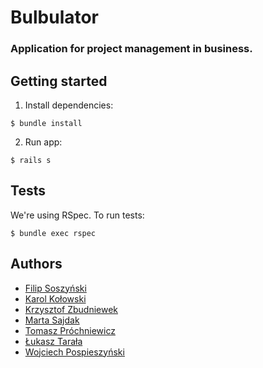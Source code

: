 # Bulbulator

### Application for project management in business.

## Getting started

1. Install dependencies:
```
$ bundle install
```

2. Run app:
```
$ rails s
```

## Tests

We're using RSpec. To run tests:
```
$ bundle exec rspec
```

## Authors

* [Filip Soszyński](https://github.com/filip373)
* [Karol Kołowski](https://github.com/karolcircle/)
* [Krzysztof Zbudniewek](https://github.com/neonowy)
* [Marta Sajdak](https://github.com/crappylime)
* [Tomasz Próchniewicz](https://github.com/tprochniewicz)
* [Łukasz Tarała](https://github.com/taralalukasz)
* [Wojciech Pospieszyński](https://github.com/pospieszynski)

